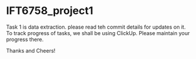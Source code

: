 # IFT6758_project1
Task 1 is data extraction. please read teh commit details for updates on it. 
To track progress of tasks, we shall be using ClickUp. Please maintain your progress there.

Thanks and Cheers!
